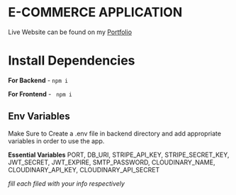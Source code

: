 # E-COMMERCE APPLICATION

Live Website can be found on my <a href="https://richardgeek.com">Portfolio</a>

# Install Dependencies

**For Backend** - `npm i`

**For Frontend** - ` npm i`

## Env Variables

Make Sure to Create a .env file in backend directory and add appropriate variables in order to use the app.

**Essential Variables**
PORT, DB_URI, STRIPE_API_KEY, STRIPE_SECRET_KEY, JWT_SECRET, JWT_EXPIRE, SMTP_PASSWORD, CLOUDINARY_NAME, CLOUDINARY_API_KEY, CLOUDINARY_API_SECRET 

_fill each filed with your info respectively_